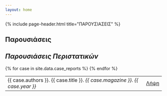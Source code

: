 ```yaml
---
layout: home
---
```


<div class="container">

  {% include page-header.html title="ΠΑΡΟΥΣΙΑΣΕΙΣ" %}

  <div class="article">
    <h2>Παρουσιάσεις</h2>
    <h2><em>Παρουσιάσεις Περιστατικών</em></h2>
      <table class="table table-striped">
        {% for case in site.data.case_reports %}
          <tr>
            <td>
              {{ case.authors }}. {{ case.title }}. <i> {{ case.magazine }}. {{ case.year }} </i>
            </td>
            <td>
              <span class="label label-success">
                <a href="{{ site.baseurl}}/assets/publications/case-reports/{{ case.pfile_file_name }}">Λήψη</a>
              </span>
            </td>
          </tr>
        {% endfor %}
</table> 
  

  </div>


</div>
